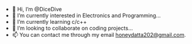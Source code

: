 - 👋 Hi, I’m @DiceDive
- 👀 I’m currently interested in Electronics and Programming...
- 🌱 I’m currently learning c/c++
- 💞️ I’m looking to collaborate on coding projects...
- 📫 You can contact me through my email honeydatta202@gmail.com.

<!---
DiceDive/DiceDive is a ✨ special ✨ repository because its `README.md` (this file) appears on your GitHub profile.
You can click the Preview link to take a look at your changes.
--->
